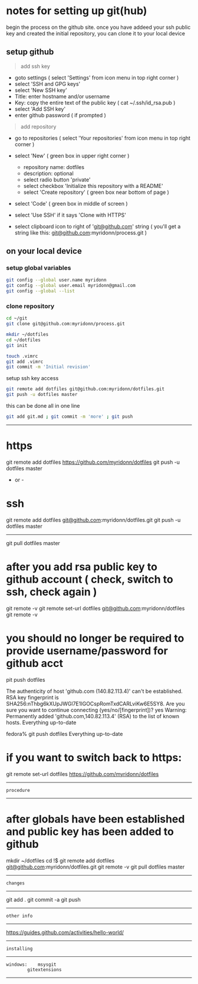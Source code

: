 # notes for setting up git(hub)
begin the process on the github site.  once you have addeed your ssh public key and created the initial repository, you can clone it to your local device

## setup github
> add ssh key
- goto settings  ( select 'Settings' from icon menu in top right corner )
- select 'SSH and GPG keys'
- select 'New SSH key'
- Title: enter hostname and/or username
- Key: copy the entire text of the public key  ( cat ~/.ssh/id_rsa.pub )
- select 'Add SSH key'
- enter github password  ( if prompted )

> add repository
- go to repositories  ( select 'Your repositories' from icon menu in top right corner )
- select 'New'  ( green box in upper right corner )

	- repository name: dotfiles
	- description: optional
	- select radio button 'private'
	- select checkbox 'Initialize this repository with a README'
	- select 'Create repository'  ( green box near bottom of page )

- select 'Code'  ( green box in middle of screen )
- select 'Use SSH' if it says 'Clone with HTTPS'
- select clipboard icon to right of 'git@github.com' string
  ( you'll get a string like this:  git@github.com:myridonn/process.git )


## on your local device
### setup global variables
```sh
git config --global user.name myridonn
git config --global user.email myridonn@gmail.com
git config --global --list
```

### clone repository
```sh
cd ~/git
git clone git@github.com:myridonn/process.git
```

```sh
mkdir ~/dotfiles
cd ~/dotfiles
git init

touch .vimrc
git add .vimrc
git commit -m 'Initial revision'
```

setup ssh key access
```sh
git remote add dotfiles git@github.com:myridonn/dotfiles.git
git push -u dotfiles master
```

this can be done all in one line

```sh
git add git.md ; git commit -m 'more' ; git push
```

-------------------------------------------------------------------------------

# https
git remote add dotfiles https://github.com/myridonn/dotfiles
git push -u dotfiles master

- or -

# ssh
git remote add dotfiles git@github.com:myridonn/dotfiles.git
git push -u dotfiles master

-------------------------------------------------------------------------------

git pull dotfiles master

# after you add rsa public key to github account  ( check, switch to ssh, check again )
git remote -v
git remote set-url dotfiles git@github.com:myridonn/dotfiles
git remote -v

# you should no longer be required to provide username/password for github acct
pit push dotfiles

The authenticity of host 'github.com (140.82.113.4)' can't be established.
RSA key fingerprint is SHA256:nThbg6kXUpJWGl7E1IGOCspRomTxdCARLviKw6E5SY8.
Are you sure you want to continue connecting (yes/no/[fingerprint])? yes
Warning: Permanently added 'github.com,140.82.113.4' (RSA) to the list of known hosts.
Everything up-to-date

fedora% git push dotfiles
Everything up-to-date

# if you want to switch back to https:
git remote set-url dotfiles https://github.com/myridonn/dotfiles

-------------------------------------------------------------------------------
	procedure
-------------------------------------------------------------------------------

# after globals have been established and public key has been added to github
mkdir ~/dotfiles
cd !$
git remote add dotfiles git@github.com:myridonn/dotfiles.git
git remote -v
git pull dotfiles master

-------------------------------------------------------------------------------
	changes
-------------------------------------------------------------------------------

git add .
git commit -a
git push

-------------------------------------------------------------------------------
	other info
-------------------------------------------------------------------------------

https://guides.github.com/activities/hello-world/

-------------------------------------------------------------------------------
	installing
-------------------------------------------------------------------------------

	windows:	msysgit
			gitextensions

-------------------------------------------------------------------------------
